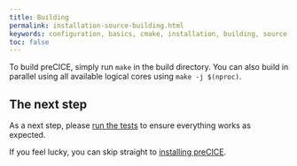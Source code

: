 ```yaml
---
title: Building
permalink: installation-source-building.html
keywords: configuration, basics, cmake, installation, building, source
toc: false
---
```


To build preCICE, simply run `make` in the build directory.
You can also build in parallel using all available logical cores using `make -j $(nproc)`.

## The next step

As a next step, please [run the tests](installation-source-testing) to ensure everything works as expected.

If you feel lucky, you can skip straight to [installing preCICE](installation-source-installation).

